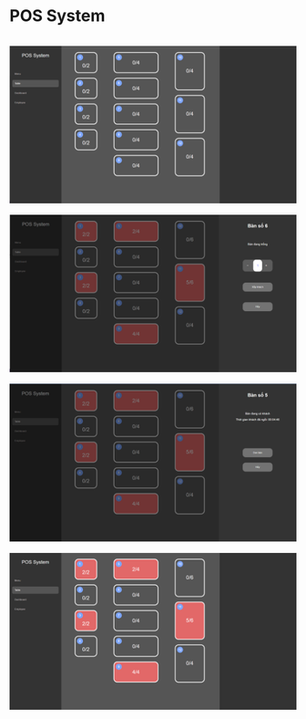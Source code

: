 # POS System

<p align="center">
  <br>
  <img src="screenshot/0.png">
  <br>
  <br>
  <img src="screenshot/1.png">
  <br>
  <br>
  <img src="screenshot/2.png">
  <br>
  <br>
  <img src="screenshot/3.png">
  <br>
</p>